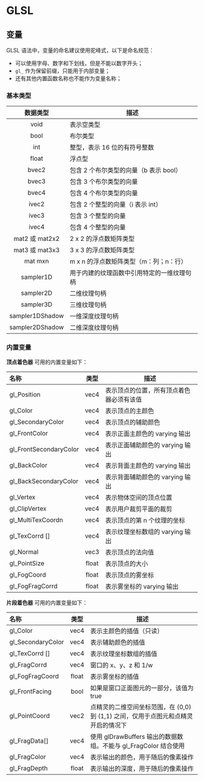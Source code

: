 # GLSL



## 变量

GLSL 语法中，变量的命名建议使用驼峰式，以下是命名规范：

- 可以使用字母、数字和下划线，但是不能以数字开头；
- `gl_` 作为保留前缀，只能用于内部变量；
- 还有其他内置函数名称也不能作为变量名称；



### 基本类型

| 数据类型 | 描述                       |
| :------: | -------------------------- |
| void     | 表示空类型                 |
| bool     | 布尔类型                   |
| int      | 整型，表示 16 位的有符号整数 |
| float | 浮点型 |
| bvec2 | 包含 2 个布尔类型的向量（b 表示 bool） |
| bvec3 | 包含 3 个布尔类型的向量 |
| bvec4 | 包含 4 个布尔类型的向量 |
| ivec2 | 包含 2 个整型的向量（i 表示 int） |
| ivec3 | 包含 3 个整型的向量 |
| ivec4 | 包含 4 个整型的向量 |
| mat2 或 mat2x2 | 2 x 2 的浮点数矩阵类型 |
| mat3 或 mat3x3 | 3 x 3 的浮点数矩阵类型 |
| mat mxn | m x n 的浮点数矩阵类型（m：列；n：行） |
| sampler1D | 用于内建的纹理函数中引用特定的一维纹理句柄 |
| sampler2D | 二维纹理句柄 |
| sampler3D | 三维纹理句柄 |
| sampler1DShadow | 一维深度纹理句柄 |
| sampler2DShadow | 二维深度纹理句柄 |



### 内置变量

**顶点着色器** 可用的内置变量如下：

| 名称                   | 类型  | 描述                                     |
| :--------------------- | :---: | ---------------------------------------- |
| gl_Position            | vec4  | 表示顶点的位置，所有顶点着色器必须有该值 |
| gl_Color               | vec4  | 表示顶点的主颜色                         |
| gl_SecondaryColor      | vec4  | 表示顶点的辅助颜色                       |
| gl_FrontColor          | vec4  | 表示正面主颜色的 varying 输出            |
| gl_FrontSecondaryColor | vec4  | 表示正面辅助颜色的 varying 输出          |
| gl_BackColor           | vec4  | 表示背面主颜色的 varying 输出            |
| gl_BackSecondaryColor  | vec4  | 表示背面辅助颜色的 varying 输出          |
| gl_Vertex              | vec4  | 表示物体空间的顶点位置                   |
| gl_ClipVertex          | vec4  | 表示用户裁剪平面的裁剪                   |
| gl_MultiTexCoordn      | vec4  | 表示顶点的第 n 个纹理的坐标              |
| gl_TexCorrd []          | vec4  | 表示纹理坐标数组的 varying 输出          |
| gl_Normal              | vec3  | 表示顶点的法向值                         |
| gl_PointSize           | float | 表示顶点的大小                           |
| gl_FogCoord            | float | 表示顶点的雾坐标                         |
| gl_FogFragCorrd        | float | 表示雾坐标的 varying 输出                |

**片段着色器** 可用的内置变量如下：

| 名称              | 类型  | 描述                     |
| :---------------- | :---: | ------------------------ |
| gl_Color          | vec4  | 表示主颜色的插值（只读） |
| gl_SecondaryColor | vec4  | 表示辅助颜色的插值       |
| gl_TexCorrd []     | vec4  | 表示纹理坐标数组的插值   |
| gl_FragCorrd      | vec4  | 窗口的 x、y、z 和 1/w    |
| gl_FogFragCoord  | float | 表示雾坐标的插值         |
| gl_FrontFacing | bool | 如果是窗口正面图元的一部分，该值为true |
| gl_PointCoord | vec2 | 点精灵的二维空间坐标范围，在 (0,0) 到 (1,1) 之间，仅用于点图元和点精灵开启的情况下 |
| gl_FragData[] | vec4 | 使用 glDrawBuffers 输出的数据数组。不能与 gl_FragColor 结合使用 |
| gl_FragColor | vec4 | 表示输出的颜色，用于随后的像素操作 |
| gl_FragDepth | float | 表示输出的深度，用于随后的像素操作 |













